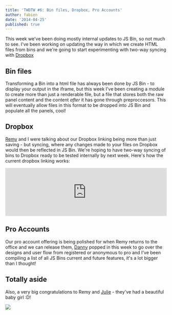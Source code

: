 ```yaml
---
title: 'TWDTW #6: Bin files, Dropbox, Pro Accounts'
author: fabien
date: '2014-04-25'
published: true
---
```



This week we've been doing mostly internal updates to JS Bin, so not much to see. I've been working on updating the way in which we create HTML
files from bins and we're going to start experimenting with two-way syncing with [Dropbox](http://dropbox.com)

## Bin files

Transforming a Bin into a html file has always been done by JS Bin - to display your output in the iframe, but this week I've been creating a module
to create more than just a renderable file, but a file that stores both the raw panel content and the content *after* it has gone through 
preproccesors. This will eventually allow files in this format to be dropped into JS Bin and populate all the panels, cool!

## Dropbox

[Remy](https://twitter.com/rem) and I were talking about our Dropbox linking being more than just saving - but syncing, where any changes made to your files on Dropbox would then be reflected in JS Bin. We're hoping to have two-way syncing of bins to Dropbox ready to be tested internally by next week. Here's how the current dropbox linking works:

<div class="embed-container">
 <iframe name='quickcast' src='http://quick.as/embed/4qb1f7bg' scrolling='no' frameborder='0' width='100%' allowfullscreen></iframe><script src='http://quick.as/embed/script/1.50'></script>
</div>

## Pro Accounts

Our pro account offering is being polished for when Remy returns to the office and we can release them, [Danny](https://twitter.com/yandle) popped in this week to go over the designs and user flow from registered or anonymous to pro and I've been compiling a list of all JS Bins current and future features, it's a lot bigger than I thought!

## Totally aside

Also, a very big congratulations to Remy and [Julie](https://twitter.com/julieanne) - they've had a beautiful baby girl :D!

![](/images/twdtw/6/baby.png)
